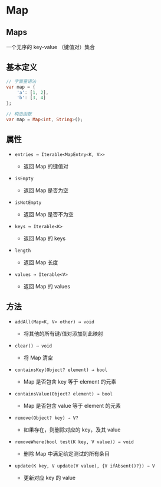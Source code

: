 # Map

## Maps

一个无序的 key-value （键值对）集合

## 基本定义

```dart
// 字面量语法
var map = {
    'a': [1, 2],
    'b': [3, 4]
};
```

```dart
// 构造函数
var map = Map<int, String>();
```

## 属性

- ` entries → Iterable<MapEntry<K, V>> `
  - 返回 Map 的键值对

- `isEmpty`
  - 返回 Map 是否为空
- `isNotEmpty`
  - 返回 Map 是否不为空
- `keys → Iterable<K>`
  - 返回 Map 的 keys
- `length`
  - 返回 Map 长度
- ` values → Iterable<V> `
  - 返回 Map 的 values

## 方法

- ` addAll(Map<K, V> other) → void `
  - 将其他的所有键/值对添加到此映射

- `clear() → void`
  - 将 Map 清空
- `containsKey(Object? element) → bool`
  - Map 是否包含 key 等于 element 的元素
- `containsValue(Object? element) → bool`
  - Map 是否包含 value 等于 element 的元素
- `remove(Object? key) → V?`
  - 如果存在，则删除对应的 key，及其 value
- ` removeWhere(bool test(K key, V value)) → void `
  - 删除 Map 中满足给定测试的所有条目
- ` update(K key, V update(V value), {V ifAbsent()?}) → V `
  - 更新对应 key 的 value

